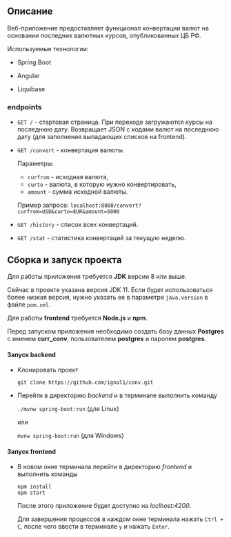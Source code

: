 ## Описание

Веб-приложение предоставляет функционал конвертации валют на основании последних валютных курсов, опубликованных ЦБ РФ.

Используемые технологии:

- Spring Boot

- Angular

- Liquibase

### endpoints

- `GET /` - стартовая страница. При переходе загружаются курсы на последнюю дату. Возвращает JSON с кодами валют на последнюю дату (для заполнения выпадающих списков на frontend).

- `GET /convert` - конвертация валюты. 

     Параметры:     
     - `curfrom` - исходная валюта, 
     - `curto` - валюта, в которую нужно конвертировать,
     - `amount` - сумма исходной валюты.
     
     Пример запроса: `localhost:8080/convert?curfrom=USD&curto=EUR&amount=5000`
      

- `GET /history` - список всех конвертаций.

- `GET /stat` - статистика конвертаций за текущую неделю.

## Сборка и запуск проекта

Для работы приложения требуется **JDK** версии 8 или выше.

Сейчас в проекте указана версия JDK 11. Если будет использоваться более низкая версия, нужно указать ее в параметре `java.version` в файле `pom.xml`.

Для работы **frontend** требуется **Node.js** и **npm**.

Перед запуском приложения необходимо создать базу данных **Postgres** с именем **curr_conv**, пользователем **postgres** и паролем **postgres**.

#### Запуск backend

- Клонировать проект

  `git clone https://github.com/ignal1/conv.git`

- Перейти в директорию *backend* и в терминале выполнить команду

  `./mvnw spring-boot:run` (для Linux)
  
  или
  
  `mvnw spring-boot:run` (для Windows)

#### Запуск frontend

- В новом окне терминала перейти в директорию *frontend* и  выполнить команды

  ```
  npm install
  npm start
  ```

  После этого приложение будет доступно на *loclhost:4200*.
  
  Для завершения процессов в каждом окне терминала нажать `Ctrl + C`, после чего ввести в терминале `y` и нажать `Enter`. 